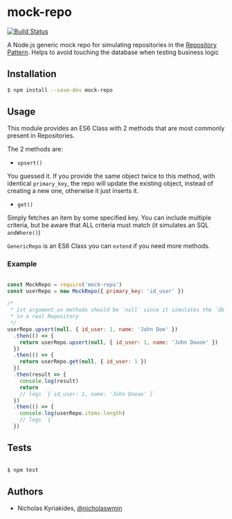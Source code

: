 # mock-repo

[![Build Status](https://travis-ci.org/nicholaswmin/mock-repo.svg?branch=master)](https://travis-ci.org/nicholaswmin/mock-repo)

A Node.js generic mock repo for simulating repositories in the
[Repository Pattern][1]. Helps to avoid touching the database when testing
business logic

## Installation

```bash
$ npm install --save-dev mock-repo
```

## Usage

This module provides an ES6 Class with 2 methods that are most commonly
present in Repositories.

The 2 methods are:

- `upsert()`

You guessed it. If you provide the same object twice to this method, with
identical `primary_key`, the repo will update the existing object, instead
of creating a new one, otherwise it just inserts it.

- `get()`

Simply fetches an item by some specified key. You can include multiple criteria,
but be aware that ALL criteria must match (it simulates an SQL `andWhere()`)

`GenericRepo` is an ES6 Class you can `extend` if you need more methods.

### Example

```javascript

const MockRepo = require('mock-repo')
const userRepo = new MockRepo({ primary_key: 'id_user' })

/*
 * 1st argument on methods should be `null` since it simulates the `db` object
 * in a real Repository
 */
userRepo.upsert(null, { id_user: 1, name: 'John Doe' })
  .then(() => {
    return userRepo.upsert(null, { id_user: 1, name: 'John Doooe' })
  })
  .then(() => {
    return userRepo.get(null, { id_user: 1 })
  })
  .then(result => {
    console.log(result)
    return
    // logs `{ id_user: 1, name: 'John Doooe' }`
  })
  .then(() => {
    console.log(userRepo.items.length)
    // logs `1`
  })

```

## Tests

```bash

$ npm test

```

## Authors

- Nicholas Kyriakides, [@nicholaswmin][2]

[1]: https://martinfowler.com/eaaCatalog/repository.html
[2]: https://github.com/nicholaswmin
